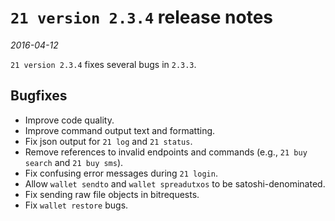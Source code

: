 # `21 version 2.3.4` release notes

*2016-04-12*

`21 version 2.3.4` fixes several bugs in `2.3.3`.

## Bugfixes
* Improve code quality.
* Improve command output text and formatting.
* Fix json output for `21 log` and `21 status`.
* Remove references to invalid endpoints and commands (e.g., `21 buy search`
  and `21 buy sms`).
* Fix confusing error messages during `21 login`.
* Allow `wallet sendto` and `wallet spreadutxos` to be satoshi-denominated.
* Fix sending raw file objects in bitrequests.
* Fix `wallet restore` bugs.
